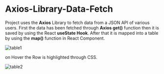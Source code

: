 # Axios-Library-Data-Fetch
Project uses the **Axios** Library to fetch data from a JSON API of various users. First the data has been fetched through **Axios get()** function then it is saved by using the React **useState Hook**. After that it is mapped into a table by using the **map()** function in React Component.  

![table1](https://user-images.githubusercontent.com/114659704/234979353-863140ce-efef-48d6-a558-82b503d69136.PNG)

on Hover the Row is highlighted through CSS. 

![table2](https://user-images.githubusercontent.com/114659704/234979425-535a316c-5b9d-476d-ac2d-b584aa89a955.PNG)
